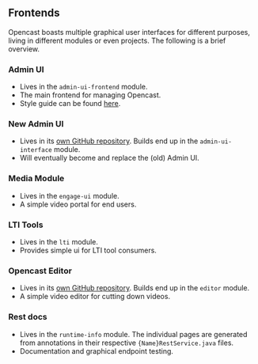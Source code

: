 Frontends
---------

Opencast boasts multiple graphical user interfaces for different purposes, living in different modules or even projects.
The following is a brief overview.

### Admin UI
- Lives in the `admin-ui-frontend` module.
- The main frontend for managing Opencast.
- Style guide can be found [here](./admin-ui/development.md).

### New Admin UI
- Lives in its [own GitHub repository](https://github.com/opencast/opencast-admin-interface). Builds end up in the
  `admin-ui-interface` module.
- Will eventually become and replace the (old) Admin UI.

### Media Module
- Lives in the `engage-ui` module.
- A simple video portal for end users.

### LTI Tools
- Lives in the `lti` module.
- Provides simple ui for LTI tool consumers.

### Opencast Editor
- Lives in its [own GitHub repository](https://github.com/opencast/opencast-editor). Builds end up in the
  `editor` module.
- A simple video editor for cutting down videos.

### Rest docs
- Lives in the `runtime-info` module. The individual pages are generated from annotations in their respective
  `{Name}RestService.java` files.
- Documentation and graphical endpoint testing.
